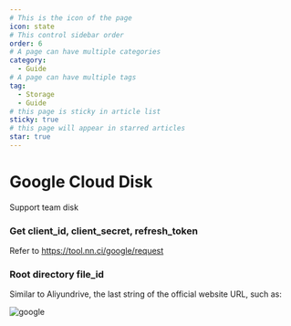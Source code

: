 ```yaml
---
# This is the icon of the page
icon: state
# This control sidebar order
order: 6
# A page can have multiple categories
category:
  - Guide
# A page can have multiple tags
tag:
  - Storage
  - Guide
# this page is sticky in article list
sticky: true
# this page will appear in starred articles
star: true
---
```


# Google Cloud Disk

Support team disk
### Get client_id, client_secret, refresh_token
Refer to https://tool.nn.ci/google/request

### Root directory file_id
Similar to Aliyundrive, the last string of the official website URL, such as:

![google](/img/drivers/googledrive.png)